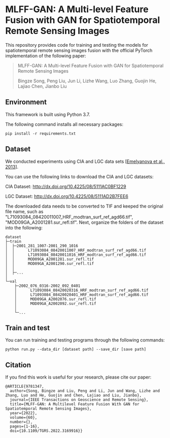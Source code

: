 # MLFF-GAN: A Multi-level Feature Fusion with GAN for Spatiotemporal Remote Sensing Images
This repository provides code for training and testing the models for spatiotemporal remote sensing images fusion with the official PyTorch implementation of the following paper:

> MLFF-GAN: A Multi-level Feature Fusion with GAN for Spatiotemporal Remote Sensing Images
> 
> Bingze Song, Peng Liu, Jun Li, Lizhe Wang, Luo Zhang, Guojin He, Lajiao Chen, Jianbo Liu

## Environment

This framework is built using Python 3.7.

The following command installs all necessary packages:

```
pip install -r requirements.txt
```

## Dataset

We conducted experiments using CIA and LGC data sets [[Emelyanova et al., 2013](https://www.sciencedirect.com/science/article/abs/pii/S0034425713000473)]. 

You can use the following links to download the CIA and LGC datasets:

CIA Dataset: http://dx.doi.org/10.4225/08/5111AC0BF1229

LGC Dataset: http://dx.doi.org/10.4225/08/5111AD2B7FEE6

The downloaded data needs to be converted to TIF and keeped the original file name, such as "L71093084_08420011007_HRF_modtran_surf_ref_agd66.tif", "MOD09GA_A2001281.sur_refl.tif". Next, organize the folders of the dataset into the following:

```
dataset
├─train
│  ├─2001_281_1007-2001_290_1016
│  │      L71093084_08420011007_HRF_modtran_surf_ref_agd66.tif
│  │      L71093084_08420011016_HRF_modtran_surf_ref_agd66.tif
│  │      MOD09GA_A2001281.sur_refl.tif
│  │      MOD09GA_A2001290.sur_refl.tif
│  │
│  ├─...
│
└─val
    ├─2002_076_0316-2002_092_0401
    │      L71093084_08420020316_HRF_modtran_surf_ref_agd66.tif
    │      L71093084_08420020401_HRF_modtran_surf_ref_agd66.tif
    │      MOD09GA_A2002076.sur_refl.tif
    │      MOD09GA_A2002092.sur_refl.tif
    │
    └─...
```

## Train and test

You can run training and testing programs through the following commands:

```
python run.py --data_dir [dataset path] --save_dir [save path]
```

## Citation

If you find this work is useful for your research, please cite our paper:
```
@ARTICLE{9781347,
  author={Song, Bingze and Liu, Peng and Li, Jun and Wang, Lizhe and Zhang, Luo and He, Guojin and Chen, Lajiao and Liu, Jianbo},
  journal={IEEE Transactions on Geoscience and Remote Sensing}, 
  title={MLFF-GAN: A Multilevel Feature Fusion With GAN for Spatiotemporal Remote Sensing Images}, 
  year={2022},
  volume={60},
  number={},
  pages={1-16},
  doi={10.1109/TGRS.2022.3169916}}
```
